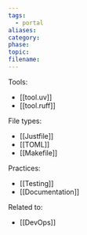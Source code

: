 ```yaml
---
tags:
  - portal
aliases: 
category: 
phase: 
topic: 
filename:
---
```

Tools:
- [[tool.uv]]
- [[tool.ruff]]

File types:
- [[Justfile]]
- [[TOML]]
- [[Makefile]]

Practices:
- [[Testing]]
- [[Documentation]]

Related to:
- [[DevOps]]
